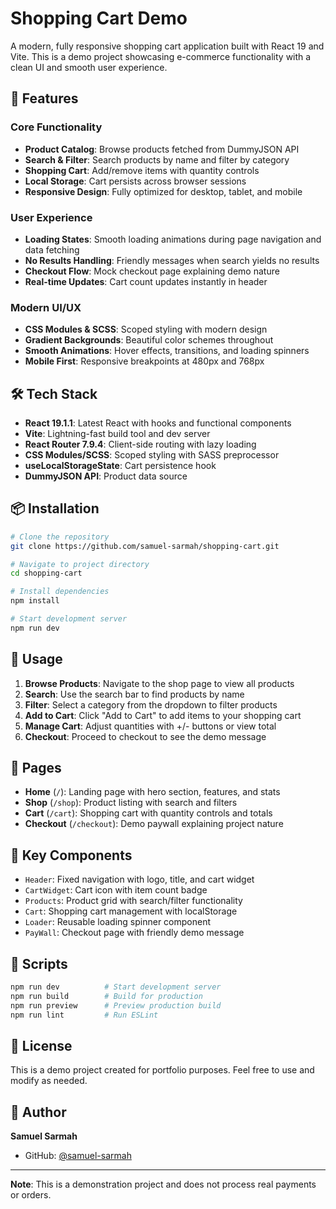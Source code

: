 # Shopping Cart Demo

A modern, fully responsive shopping cart application built with React 19 and Vite. This is a demo project showcasing e-commerce functionality with a clean UI and smooth user experience.

## 🚀 Features

### Core Functionality
- **Product Catalog**: Browse products fetched from DummyJSON API
- **Search & Filter**: Search products by name and filter by category
- **Shopping Cart**: Add/remove items with quantity controls
- **Local Storage**: Cart persists across browser sessions
- **Responsive Design**: Fully optimized for desktop, tablet, and mobile

### User Experience
- **Loading States**: Smooth loading animations during page navigation and data fetching
- **No Results Handling**: Friendly messages when search yields no results
- **Checkout Flow**: Mock checkout page explaining demo nature
- **Real-time Updates**: Cart count updates instantly in header

### Modern UI/UX
- **CSS Modules & SCSS**: Scoped styling with modern design
- **Gradient Backgrounds**: Beautiful color schemes throughout
- **Smooth Animations**: Hover effects, transitions, and loading spinners
- **Mobile First**: Responsive breakpoints at 480px and 768px

## 🛠️ Tech Stack

- **React 19.1.1**: Latest React with hooks and functional components
- **Vite**: Lightning-fast build tool and dev server
- **React Router 7.9.4**: Client-side routing with lazy loading
- **CSS Modules/SCSS**: Scoped styling with SASS preprocessor
- **useLocalStorageState**: Cart persistence hook
- **DummyJSON API**: Product data source

## 📦 Installation

```bash
# Clone the repository
git clone https://github.com/samuel-sarmah/shopping-cart.git

# Navigate to project directory
cd shopping-cart

# Install dependencies
npm install

# Start development server
npm run dev
```

## 🎯 Usage

1. **Browse Products**: Navigate to the shop page to view all products
2. **Search**: Use the search bar to find products by name
3. **Filter**: Select a category from the dropdown to filter products
4. **Add to Cart**: Click "Add to Cart" to add items to your shopping cart
5. **Manage Cart**: Adjust quantities with +/- buttons or view total
6. **Checkout**: Proceed to checkout to see the demo message

## 📱 Pages

- **Home** (`/`): Landing page with hero section, features, and stats
- **Shop** (`/shop`): Product listing with search and filters
- **Cart** (`/cart`): Shopping cart with quantity controls and totals
- **Checkout** (`/checkout`): Demo paywall explaining project nature

## 🎨 Key Components

- `Header`: Fixed navigation with logo, title, and cart widget
- `CartWidget`: Cart icon with item count badge
- `Products`: Product grid with search/filter functionality
- `Cart`: Shopping cart management with localStorage
- `Loader`: Reusable loading spinner component
- `PayWall`: Checkout page with friendly demo message

## 🔧 Scripts

```bash
npm run dev          # Start development server
npm run build        # Build for production
npm run preview      # Preview production build
npm run lint         # Run ESLint
```

## 📄 License

This is a demo project created for portfolio purposes. Feel free to use and modify as needed.

## 👤 Author

**Samuel Sarmah**
- GitHub: [@samuel-sarmah](https://github.com/samuel-sarmah)

---

**Note**: This is a demonstration project and does not process real payments or orders.
